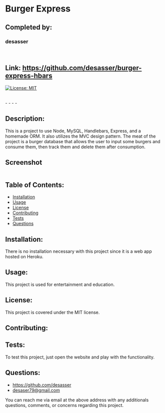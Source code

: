 
# Burger Express
## Completed by: 
### desasser

<br />

## Link: https://github.com/desasser/burger-express-hbars
[![License: MIT](https://img.shields.io/badge/License-MIT-yellow.svg)](https://opensource.org/licenses/MIT)

<br />
- - - - 

## Description: 
This is a project to use Node, MySQL, Handlebars, Express, and a homemade ORM. It also utilizes the MVC design pattern. The meat of the project is a burger database that allows the user to input some burgers and consume them, then track them and delete them after consumption. 

## Screenshot
<img src="" alt="">

## Table of Contents: 
* [Installation](#installation)
* [Usage](#usage)
* [License](#license)
* [Contributing](#contributing)
* [Tests](#tests)
* [Questions](#questions)

## Installation: 
There is no installation necessary with this project since it is a web app hosted on Heroku.

## Usage: 
This project is used for entertainment and education.

## License: 
This project is covered under the MIT license. 

## Contributing: 


## Tests: 
To test this project, just open the website and play with the functionality.

## Questions:
* https://github.com/desasser
* desaser79@gmail.com

You can reach me via email at the above address with any additionals questions, comments, or concerns regarding this project.